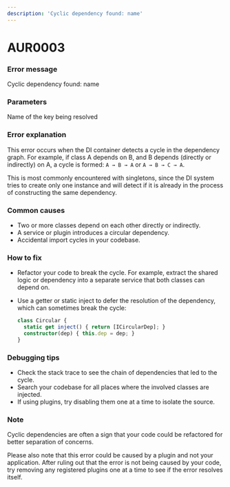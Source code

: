```yaml
---
description: 'Cyclic dependency found: name'
---
```


# AUR0003

### **Error message**

Cyclic dependency found: name

### **Parameters**

Name of the key being resolved

### Error explanation

This error occurs when the DI container detects a cycle in the dependency graph. For example, if class A depends on B, and B depends (directly or indirectly) on A, a cycle is formed: `A → B → A` or `A → B → C → A`.

This is most commonly encountered with singletons, since the DI system tries to create only one instance and will detect if it is already in the process of constructing the same dependency.

### Common causes

- Two or more classes depend on each other directly or indirectly.
- A service or plugin introduces a circular dependency.
- Accidental import cycles in your codebase.

### How to fix

- Refactor your code to break the cycle. For example, extract the shared logic or dependency into a separate service that both classes can depend on.
- Use a getter or static inject to defer the resolution of the dependency, which can sometimes break the cycle:

  ```typescript
  class Circular {
    static get inject() { return [ICircularDep]; }
    constructor(dep) { this.dep = dep; }
  }
  ```

### Debugging tips

- Check the stack trace to see the chain of dependencies that led to the cycle.
- Search your codebase for all places where the involved classes are injected.
- If using plugins, try disabling them one at a time to isolate the source.

### Note

Cyclic dependencies are often a sign that your code could be refactored for better separation of concerns.

Please also note that this error could be caused by a plugin and not your application. After ruling out that the error is not being caused by your code, try removing any registered plugins one at a time to see if the error resolves itself.

